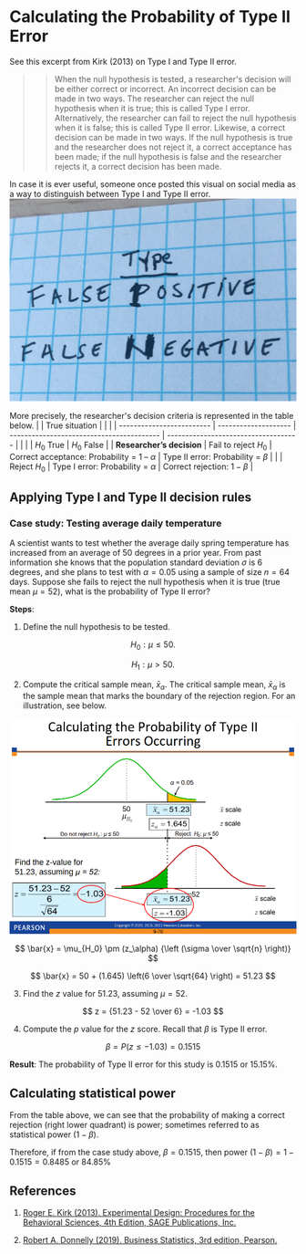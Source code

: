 # Calculating the Probability of Type II Error
See this excerpt from Kirk (2013) on Type I and Type II error.

>> When the null hypothesis is tested, a researcher's decision will be either correct or incorrect. An incorrect decision can be made in two ways. The researcher can reject the null hypothesis when it is true; this is called Type I error. Alternatively, the researcher can fail to reject the null hypothesis when it is false; this is called Type II error. Likewise, a correct decision can be made in two ways. If the null hypothesis is true and the researcher does not reject it, a correct acceptance has been made; if the null hypothesis is false and the researcher rejects it, a correct decision has been made.

In case it is ever useful, someone once posted this visual on social media as a way to distinguish between Type I and Type II error.
![Type I and Type II error](./images/type_i_typeii.jpg)

More precisely, the researcher's decision criteria is represented in the table below.
|                           | True situation       |                                           |                                      |
| ------------------------- | -------------------- | ----------------------------------------- | ------------------------------------ |
|                           |                      | $H_0$ True                                | $H_0$ False                          |
| **Researcher’s decision** | Fail to reject $H_0$ | Correct acceptance: Probability = 1 – $α$ | Type II error: Probability = $\beta$ |
|                           | Reject $H_0$         | Type I error: Probability = $α$           | Correct rejection: $1 - \beta$       |

## Applying Type I and Type II decision rules
### Case study: Testing average daily temperature
A scientist wants to test whether the average daily spring temperature has increased from an average of $50$ degrees in a prior year. From past information she knows that the population standard deviation $\sigma$ is $6$ degrees, and she plans to test with $α = 0.05$ using a sample of size $n = 64$ days. Suppose she fails to reject the null hypothesis when it is true (true mean $\mu = 52$), what is the probability of Type II error?

**Steps**:
1. Define the null hypothesis to be tested.

$$
H_0: \mu \le 50.
$$

$$
H_1: \mu > 50.
$$

2. Compute the critical sample mean, $`\bar{x}_{\alpha}`$. The critical sample mean, $`\bar{x}_{\alpha}`$ is the sample mean that marks the boundary of the rejection region. For an illustration, see below.

![Compute the critical sample mean](./images/Screenshot%202023-07-12%20at%2001-16-28%20Chapter%209%20-%20dbs3e_ppt_ch09.pdf.png)

$$
\bar{x} = \mu_{H_0} \pm (z_\alpha) {\left (\sigma \over \sqrt{n} \right)}
$$

$$
\bar{x} = 50 + (1.645) \left(6 \over \sqrt{64} \right) = 51.23
$$

3. Find the $z$ value for $51.23$, assuming $\mu = 52$. 

$$
z = {51.23 - 52 \over 6} = -1.03
$$

4. Compute the $p$ value for the $z$ score. Recall that $\beta$ is Type II error.

$$
\beta = P(z \le -1.03) = 0.1515
$$

**Result**: The probability of Type II error for this study is $0.1515$ or $15.15\%$.

## Calculating statistical power
From the table above, we can see that the probability of making a correct rejection (right lower quadrant) is power; sometimes referred to as statistical power $(1 - \beta)$.

Therefore, if from the case study above, $\beta = 0.1515$, then power $(1 - \beta) = 1 - 0.1515 = 0.8485$ or $84.85\%$

## References
1. [Roger E. Kirk (2013). Experimental Design: Procedures for the Behavioral Sciences, 4th Edition, SAGE Publications, Inc.](https://methods.sagepub.com/book/experimental-design)

2. [Robert A. Donnelly (2019). Business Statistics, 3rd edition, Pearson.](https://www.amazon.com/Business-Statistics-3rd-Robert-Donnelly/dp/0134685261)